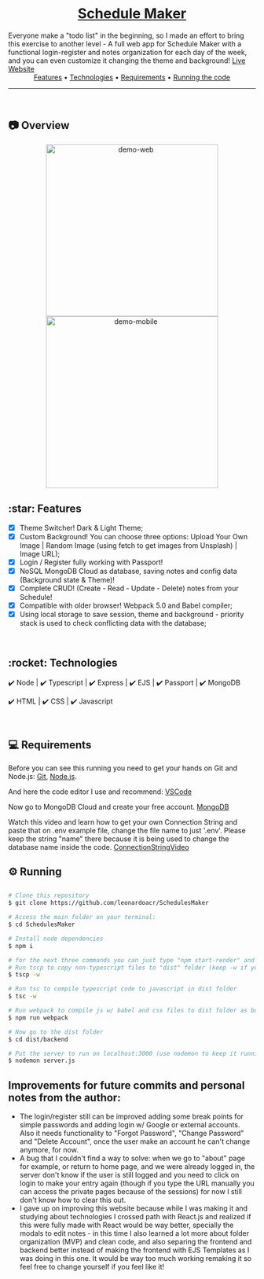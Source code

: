 <h1 align="center"><a href="https://schedules-maker.onrender.com/">Schedule Maker</a></h1>
Everyone make a "todo list" in the beginning, so I made an effort to bring this exercise to another level - A full web app for Schedule Maker with a functional login-register and notes organization for each day of the week, and you can even customize it changing the theme and background! <a href="https://schedules-maker.onrender.com/">Live Website</a>

<div align="center">
 <a href="#features">Features</a> •
 <a href="#technologies">Technologies</a> •
<a href="#requirements">Requirements</a> •
 <a href="#running">Running the code</a>
</div>

---

<br>

## :camera: Overview
<div align="center" >
  <img src="./Github/desktop.gif" alt="demo-web" height="350">
  <img src="./Github/mobile.gif" alt="demo-mobile" height="350">
</div>

<div id="features">
  <h2>:star: Features</h2>
</div>

- [x] Theme Switcher! Dark & Light Theme;
- [x] Custom Background! You can choose three options: Upload Your Own Image | Random Image (using fetch to get images from Unsplash) | Image URL);
- [x] Login / Register fully working with Passport!
- [x] NoSQL MongoDB Cloud as database, saving notes and config data (Background state & Theme)!
- [x] Complete CRUD! (Create - Read - Update - Delete) notes from your Schedule!
- [x] Compatible with older browser! Webpack 5.0 and Babel compiler;
- [x] Using local storage to save session, theme and background - priority stack is used to check conflicting data with the database;

<br>

<div id="technologies">
  <h2>:rocket: Technologies</h2>
</div>

✔️ Node | ✔️ Typescript | ✔️ Express | ✔️ EJS | ✔️ Passport | ✔️ MongoDB

✔️ HTML | ✔️ CSS | ✔️ Javascript

<br>

<div id="requirements">
  <h2>💻 Requirements</h2>
</div>

Before you can see this running you need to get your hands on Git and Node.js:
[Git](https://git-scm.com), [Node.js](https://nodejs.org/en/).

And here the code editor I use and recommend:
[VSCode](https://code.visualstudio.com/)

Now go to MongoDB Cloud and create your free account.
[MongoDB](https://www.mongodb.com/)

Watch this video and learn how to get your own Connection String and paste that on .env example file, change the file name to just '.env'. Please keep the string "name" there because it is being used to change the database name inside the code.
[ConnectionStringVideo](https://youtu.be/oVHQXwkdS6w)

<div id="running">
  <h2>⚙ Running</h2>
</div>

##

```bash
# Clone this repository
$ git clone https://github.com/leonardoacr/SchedulesMaker

# Access the main folder on your terminal:
$ cd SchedulesMaker

# Install node dependencies
$ npm i

# for the next three commands you can just type "npm start-render" and it will run everything at once, otherwise keep following:
# Run tscp to copy non-typescript files to "dist" folder (keep -w if you think about changing anything)
$ tscp -w

# Run tsc to compile typescript code to javascript in dist folder
$ tsc -w

# Run webpack to compile js w/ babel and css files to dist folder as bundles
$ npm run webpack

# Now go to the dist folder
$ cd dist/backend

# Put the server to run on localhost:3000 (use nodemon to keep it running or node to only run one time)
$ nodemon server.js

```

## Improvements for future commits and personal notes from the author:

- The login/register still can be improved adding some break points for simple passwords and adding login w/ Google or external accounts. Also it needs functionality to "Forgot Password", "Change Password" and "Delete Account", once the user make an account he can't change anymore, for now.
- A bug that I couldn't find a way to solve: when we go to "about" page for example, or return to home page, and we were already logged in, the server don't know if the user is still logged and you need to click on login to make your entry again (though if you type the URL manually you can access the private pages because of the sessions) for now I still don't know how to clear this out.
- I gave up on improving this website because while I was making it and studying about technologies I crossed path with React.js and realized if this were fully made with React would be way better, specially the modals to edit notes - in this time I also learned a lot more about folder organization (MVP) and clean code, and also separing the frontend and backend better instead of making the frontend with EJS Templates as I was doing in this one. It would be way too much working remaking it so feel free to change yourself if you feel like it!

